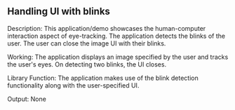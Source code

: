 ## Handling UI with blinks

Description: This application/demo showcases the human-computer interaction aspect of eye-tracking. The application detects the blinks of the user. The user can close the image UI with their blinks.<br>

Working: The application displays an image specified by the user and tracks the user's eyes. On detecting two blinks, the UI closes.<br>

Library Function: The application makes use of the blink detection functionality along with the user-specified UI.<br>

Output: None
